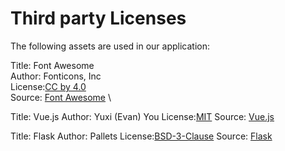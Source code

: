 # Third party Licenses

The following assets are used in our application:

Title: Font Awesome \
Author: Fonticons, Inc \
License:[CC by 4.0](https://github.com/FortAwesome/Font-Awesome/blob/6.x/LICENSE.txt) \
Source: [Font Awesome](https://fontawesome.com) \

Title: Vue.js
Author: Yuxi (Evan) You
License:[MIT](https://github.com/vuejs/core/blob/main/LICENSE)
Source: [Vue.js](https://vuejs.org)

Title: Flask
Author: Pallets
License:[BSD-3-Clause](https://github.com/pallets/flask/blob/main/LICENSE.rst)
Source: [Flask](https://flask.palletsprojects.com)
